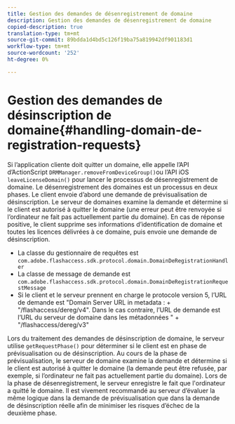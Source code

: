 ```yaml
---
title: Gestion des demandes de désenregistrement de domaine
description: Gestion des demandes de désenregistrement de domaine
copied-description: true
translation-type: tm+mt
source-git-commit: 89bdda1d4bd5c126f19ba75a819942df901183d1
workflow-type: tm+mt
source-wordcount: '252'
ht-degree: 0%

---
```



# Gestion des demandes de désinscription de domaine{#handling-domain-de-registration-requests}

Si l’application cliente doit quitter un domaine, elle appelle l’API d’ActionScript `DRMManager.removeFromDeviceGroup()`ou l’API iOS `leaveLicenseDomain()` pour lancer le processus de désenregistrement de domaine. Le désenregistrement des domaines est un processus en deux phases. Le client envoie d’abord une demande de prévisualisation de désinscription. Le serveur de domaines examine la demande et détermine si le client est autorisé à quitter le domaine (une erreur peut être renvoyée si l’ordinateur ne fait pas actuellement partie du domaine). En cas de réponse positive, le client supprime ses informations d’identification de domaine et toutes les licences délivrées à ce domaine, puis envoie une demande de désinscription.

* La classe du gestionnaire de requêtes est `com.adobe.flashaccess.sdk.protocol.domain.DomainDeRegistrationHandler`
* La classe de message de demande est `com.adobe.flashaccess.sdk.protocol.domain.DomainDeRegistrationRequestMessage`
* Si le client et le serveur prennent en charge le protocole version 5, l’URL de demande est &quot;Domain Server URL in metadata : + &quot;/flashaccess/dereg/v4&quot;. Dans le cas contraire, l’URL de demande est l’URL du serveur de domaine dans les métadonnées &quot; + &quot;/flashaccess/dereg/v3&quot;

Lors du traitement des demandes de désinscription de domaine, le serveur utilise `getRequestPhase()` pour déterminer si le client est en phase de prévisualisation ou de désinscription. Au cours de la phase de prévisualisation, le serveur de domaine examine la demande et détermine si le client est autorisé à quitter le domaine (la demande peut être refusée, par exemple, si l’ordinateur ne fait pas actuellement partie du domaine). Lors de la phase de désenregistrement, le serveur enregistre le fait que l&#39;ordinateur a quitté le domaine. Il est vivement recommandé au serveur d’évaluer la même logique dans la demande de prévisualisation que dans la demande de désinscription réelle afin de minimiser les risques d’échec de la deuxième phase.
